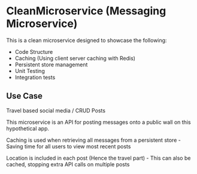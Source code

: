 # CleanMicroservice (Messaging Microservice)
This is a clean microservice designed to showcase the following:
- Code Structure
- Caching (Using client server caching with Redis)
- Persistent store management
- Unit Testing
- Integration tests


## Use Case 

Travel based social media / CRUD Posts

This microservice is an API for posting messages onto a public wall on this hypothetical app.

Caching is used when retrieving all messages from a persistent store
    - Saving time for all users to view most recent posts

Location is included in each post (Hence the travel part)
    - This can also be cached, stopping extra API calls on multiple posts